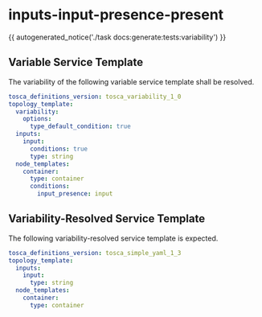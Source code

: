 # inputs-input-presence-present

{{ autogenerated_notice('./task docs:generate:tests:variability') }}


## Variable Service Template

The variability of the following variable service template shall be resolved.

```yaml linenums="1"
tosca_definitions_version: tosca_variability_1_0
topology_template:
  variability:
    options:
      type_default_condition: true
  inputs:
    input:
      conditions: true
      type: string
  node_templates:
    container:
      type: container
      conditions:
        input_presence: input
```




## Variability-Resolved Service Template

The following variability-resolved service template is expected.

```yaml linenums="1"
tosca_definitions_version: tosca_simple_yaml_1_3
topology_template:
  inputs:
    input:
      type: string
  node_templates:
    container:
      type: container
```

